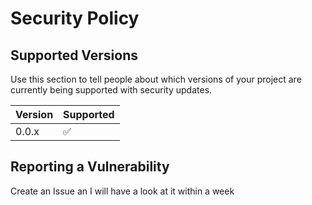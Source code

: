# Security Policy

## Supported Versions

Use this section to tell people about which versions of your project are
currently being supported with security updates.

| Version | Supported          |
| ------- | ------------------ |
| 0.0.x   | :white_check_mark: |

## Reporting a Vulnerability

Create an Issue an I will have a look at it within a week
